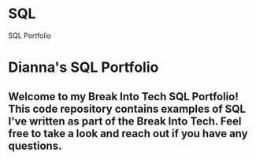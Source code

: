# SQL
SQL Portfolio

# Dianna's SQL Portfolio
## Welcome to my Break Into Tech SQL Portfolio! This code repository contains examples of SQL I've written as part of the Break Into Tech. Feel free to take a look and reach out if you have any questions.
